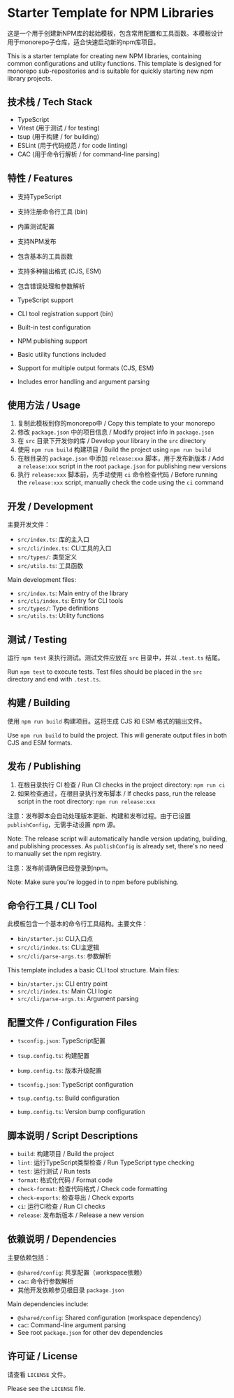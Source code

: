 # Starter Template for NPM Libraries

这是一个用于创建新NPM库的起始模板，包含常用配置和工具函数。本模板设计用于monorepo子仓库，适合快速启动新的npm库项目。

This is a starter template for creating new NPM libraries, containing common configurations and utility functions. This template is designed for monorepo sub-repositories and is suitable for quickly starting new npm library projects.

## 技术栈 / Tech Stack

- TypeScript
- Vitest (用于测试 / for testing)
- tsup (用于构建 / for building)
- ESLint (用于代码规范 / for code linting)
- CAC (用于命令行解析 / for command-line parsing)

## 特性 / Features

- 支持TypeScript
- 支持注册命令行工具 (bin)
- 内置测试配置
- 支持NPM发布
- 包含基本的工具函数
- 支持多种输出格式 (CJS, ESM)
- 包含错误处理和参数解析

- TypeScript support
- CLI tool registration support (bin)
- Built-in test configuration
- NPM publishing support
- Basic utility functions included
- Support for multiple output formats (CJS, ESM)
- Includes error handling and argument parsing

## 使用方法 / Usage

1. 复制此模板到你的monorepo中 / Copy this template to your monorepo
2. 修改 `package.json` 中的项目信息 / Modify project info in `package.json`
3. 在 `src` 目录下开发你的库 / Develop your library in the `src` directory
4. 使用 `npm run build` 构建项目 / Build the project using `npm run build`
5. 在根目录的 `package.json` 中添加 `release:xxx` 脚本，用于发布新版本 / Add a `release:xxx` script in the root `package.json` for publishing new versions
6. 执行 `release:xxx` 脚本前，先手动使用 `ci` 命令检查代码 / Before running the `release:xxx` script, manually check the code using the `ci` command

## 开发 / Development

主要开发文件：
- `src/index.ts`: 库的主入口
- `src/cli/index.ts`: CLI工具的入口
- `src/types/`: 类型定义
- `src/utils.ts`: 工具函数

Main development files:
- `src/index.ts`: Main entry of the library
- `src/cli/index.ts`: Entry for CLI tools
- `src/types/`: Type definitions
- `src/utils.ts`: Utility functions

## 测试 / Testing

运行 `npm test` 来执行测试。测试文件应放在 `src` 目录中，并以 `.test.ts` 结尾。

Run `npm test` to execute tests. Test files should be placed in the `src` directory and end with `.test.ts`.

## 构建 / Building

使用 `npm run build` 构建项目。这将生成 CJS 和 ESM 格式的输出文件。

Use `npm run build` to build the project. This will generate output files in both CJS and ESM formats.

## 发布 / Publishing

1. 在根目录执行 CI 检查 / Run CI checks in the project directory: `npm run ci`
2. 如果检查通过，在根目录执行发布脚本 / If checks pass, run the release script in the root directory: `npm run release:xxx`

注意：发布脚本会自动处理版本更新、构建和发布过程。由于已设置 `publishConfig`，无需手动设置 npm 源。

Note: The release script will automatically handle version updating, building, and publishing processes. As `publishConfig` is already set, there's no need to manually set the npm registry.

注意：发布前请确保已经登录到npm。

Note: Make sure you're logged in to npm before publishing.

## 命令行工具 / CLI Tool

此模板包含一个基本的命令行工具结构。主要文件：
- `bin/starter.js`: CLI入口点
- `src/cli/index.ts`: CLI主逻辑
- `src/cli/parse-args.ts`: 参数解析

This template includes a basic CLI tool structure. Main files:
- `bin/starter.js`: CLI entry point
- `src/cli/index.ts`: Main CLI logic
- `src/cli/parse-args.ts`: Argument parsing

## 配置文件 / Configuration Files

- `tsconfig.json`: TypeScript配置
- `tsup.config.ts`: 构建配置
- `bump.config.ts`: 版本升级配置

- `tsconfig.json`: TypeScript configuration
- `tsup.config.ts`: Build configuration
- `bump.config.ts`: Version bump configuration

## 脚本说明 / Script Descriptions

- `build`: 构建项目 / Build the project
- `lint`: 运行TypeScript类型检查 / Run TypeScript type checking
- `test`: 运行测试 / Run tests
- `format`: 格式化代码 / Format code
- `check-format`: 检查代码格式 / Check code formatting
- `check-exports`: 检查导出 / Check exports
- `ci`: 运行CI检查 / Run CI checks
- `release`: 发布新版本 / Release a new version

## 依赖说明 / Dependencies

主要依赖包括：
- `@shared/config`: 共享配置（workspace依赖）
- `cac`: 命令行参数解析
- 其他开发依赖参见根目录 `package.json`

Main dependencies include:
- `@shared/config`: Shared configuration (workspace dependency)
- `cac`: Command-line argument parsing
- See root `package.json` for other dev dependencies

## 许可证 / License

请查看 `LICENSE` 文件。

Please see the `LICENSE` file.

